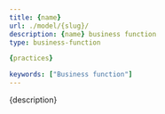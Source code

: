 ```yaml
---
title: {name}
url: ./model/{slug}/
description: {name} business function
type: business-function

{practices}

keywords: ["Business function"]
---
```


{description}